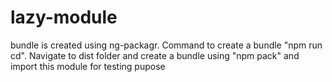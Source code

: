 # lazy-module
bundle is created using ng-packagr. Command to create a bundle "npm run cd".  Navigate to dist folder and create a bundle using "npm pack" and import this module for testing pupose
